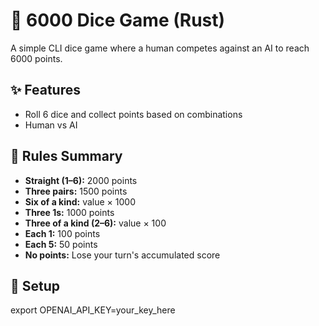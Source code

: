 # 🎲 6000 Dice Game (Rust)

A simple CLI dice game where a human competes against an AI to reach 6000 points.

## ✨ Features

- Roll 6 dice and collect points based on combinations
- Human vs AI

## 🧠 Rules Summary

- **Straight (1–6):** 2000 points
- **Three pairs:** 1500 points
- **Six of a kind:** value × 1000
- **Three 1s:** 1000 points
- **Three of a kind (2–6):** value × 100
- **Each 1:** 100 points
- **Each 5:** 50 points
- **No points:** Lose your turn's accumulated score


## 🔧 Setup

export OPENAI_API_KEY=your_key_here


